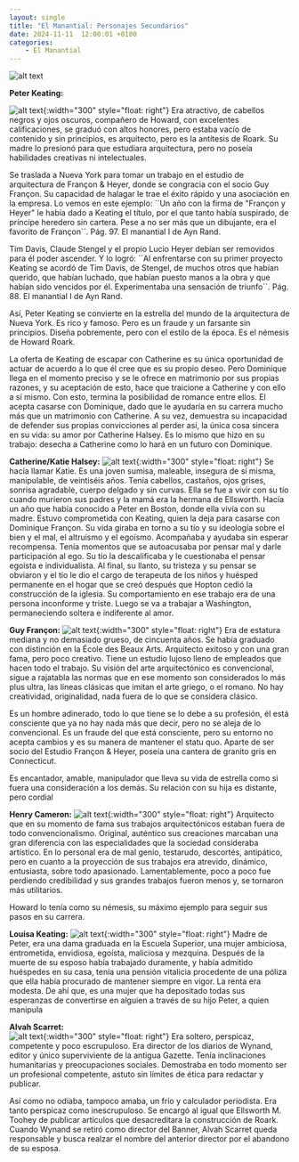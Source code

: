 ```yaml
---
layout: single
title: "El Manantial: Personajes Secundarios"
date: 2024-11-11  12:00:01 +0100
categories: 
    - El Manantial
---
```

![alt text](</assets/img/personajer secundarios.png>)


**Peter Keating:**

![alt text](</assets/img/arquitecto peter.jpg>){:width="300" style="float: right"} Era atractivo, de cabellos negros  y  ojos oscuros, compañero de Howard, con excelentes calificaciones, se graduó con altos honores, pero estaba vacío de contenido y sin principios,  es arquitecto, pero es la antítesis de Roark. Su madre lo presionó para que estudiara arquitectura, pero no poseía habilidades creativas ni intelectuales. 


Se traslada a Nueva York para tomar un trabajo en el estudio de arquitectura de Françon & Heyer, donde se congracia con el socio Guy Françon. Su capacidad de halagar le trae el éxito rápido y una asociación en la empresa. Lo vemos en este ejemplo: ´´Un año con la firma de "Françon y Heyer" le había dado a Keating el título, por el que tanto había suspirado, de príncipe heredero sin cartera. Pese a no ser más que un dibujante, era el favorito de Françon´´.  Pág. 97.  El manantial  I de Ayn Rand.


Tim Davis, Claude Stengel y el propio Lucio Heyer debían ser removidos para él poder ascender.  Y  lo logró: ´´Al enfrentarse con su primer proyecto Keating se acordó de Tim Davis, de Stengel, de muchos otros que habían querido, que habían luchado, que habían puesto manos a la obra y que habían sido vencidos por él.  Experimentaba una sensación de triunfo´´.  Pág. 88.  El manantial  I de Ayn Rand.


Así, Peter Keating  se convierte en la estrella del mundo de la arquitectura de Nueva York. Es rico y famoso. Pero es un fraude y un farsante sin principios. Diseña pobremente, pero con el estilo de la época. Es el némesis de Howard Roark.


La oferta de Keating de escapar con Catherine es su única oportunidad de actuar de acuerdo a lo que él cree que es su propio deseo. Pero Dominique llega en el momento preciso y se le ofrece en matrimonio por sus propias razones, y su aceptación de esto, hace que traicione  a Catherine y con ello a sí mismo. Con esto, termina la posibilidad de romance entre ellos. El acepta casarse con Dominique, dado que le ayudaría en su carrera mucho más que un matrimonio con Catherine. A su vez, demuestra su incapacidad de defender sus propias convicciones al  perder así, la única cosa sincera en su vida:   su amor por Catherine Halsey. Es lo mismo que hizo en su trabajo: desecha a Catherine como lo hará en un futuro  con Dominique.

**Catherine/Katie Halsey:** 
![alt text](</assets/img/mujer sumisa.jpeg>){:width="300" style="float: right"}
Se hacía llamar   Katie.  Es una joven sumisa, maleable, insegura de sí misma, manipulable, de veintiséis años. Tenía cabellos, castaños, ojos grises, sonrisa agradable, cuerpo delgado y sin curvas. Ella se fue a vivir con su tío cuando murieron sus padres y la mamá era la hermana de Ellsworth.  Hacía un año que  había conocido  a Peter en Boston, donde ella vivía con su madre. Estuvo comprometida con Keating, quien la deja para casarse con Dominique Françon. Su vida giraba en torno a su tío y su ideología sobre el bien y el mal, el altruismo y el egoísmo. Acompañaba y ayudaba sin esperar recompensa. Tenía momentos que se autoacusaba por pensar mal y darle participación al ego. Su tío la descalificaba y le cuestionaba el pensar egoísta e individualista. Al final, su llanto, su tristeza y su pensar se obviaron y el tío le dio el cargo de terapeuta de los niños y huésped permanente en el hogar que se creó después que Hopton cedió la construcción de la iglesia. Su comportamiento en ese trabajo era de una persona inconforme y triste. Luego se va a trabajar a Washington, permaneciendo soltera e indiferente al amor.


**Guy Françon:** 
![alt text](</assets/img/el yo de gail.jpeg>){:width="300" style="float: right"}
Era de estatura  mediana y no demasiado grueso, de  cincuenta años. Se había graduado con distinción en la École des Beaux Arts. Arquitecto exitoso y con una gran fama,  pero poco creativo. Tiene un estudio lujoso lleno de empleados que hacen todo el trabajo. Su visión del arte arquitectónico es convencional, sigue a rajatabla las normas que en ese momento son considerados lo más plus ultra, las líneas clásicas que imitan el arte griego, o el romano. No hay creatividad, originalidad, nada fuera de lo que se considera clásico.


Es un hombre adinerado, todo lo que tiene se lo debe a su profesión, él está consciente que ya no hay nada más que decir, pero no se aleja de lo convencional. Es un fraude del que está consciente, pero su entorno no acepta cambios y es su manera de mantener el statu quo.  Aparte de ser socio del  Estudio Françon & Heyer,   poseía una cantera de granito gris en Connecticut.


Es encantador, amable, manipulador que lleva su vida de estrella como si fuera una consideración a los demás. Su relación con su hija es distante, pero cordial



**Henry Cameron:** 
![alt text](</assets/img/cameron.jpeg>){:width="300" style="float: right"}
Arquitecto que en su momento de fama sus trabajos arquitectónicos estaban fuera de todo convencionalismo. Original, auténtico sus creaciones marcaban una gran diferencia con las especialidades que la sociedad consideraba artístico. En lo personal era de mal genio, testarudo, descortés, antipático, pero en cuanto a la proyección de sus trabajos era atrevido, dinámico, entusiasta, sobre todo apasionado. Lamentablemente, poco a poco fue perdiendo credibilidad y sus grandes trabajos fueron menos y, se tornaron más utilitarios.


Howard lo tenía como su némesis, su máximo ejemplo para seguir sus pasos en su carrera.


**Louisa Keating:** 
![alt text](</aassets/img/mama con hijo graduandose.jpg>){:width="300" style="float: right"} Madre de  Peter, era una dama graduada en la Escuela Superior, una mujer ambiciosa, entrometida, envidiosa, egoísta, maliciosa y mezquina. Después de la muerte de su esposo había trabajado duramente, y había admitido huéspedes en su casa, tenía una pensión vitalicia  procedente de una póliza que ella había procurado de mantener siempre en vigor. La renta era  modesta. De ahí que, es una mujer que ha depositado todas sus esperanzas de convertirse en alguien a través de su hijo Peter, a quien manipula



**Alvah Scarret:**  
![alt text](</assets/img/editor.png>){:width="300" style="float: right"} Era soltero, perspicaz, competente y poco escrupuloso.  Era director de los diarios de Wynand, editor y único superviviente de la antigua Gazette. Tenía inclinaciones humanitarias y preocupaciones sociales. Demostraba en todo momento ser un profesional competente, astuto sin límites de ética para redactar y publicar. 


Así como no odiaba, tampoco amaba, un frío y calculador periodista. Era tanto perspicaz como inescrupuloso.  Se encargó al igual que Ellsworth M. Toohey de publicar artículos que desacreditara la construcción de Roark. Cuando Wynand se retiró como director del Banner, Alvah Scarret queda responsable y busca realzar el nombre del anterior director por el abandono de su esposa.




